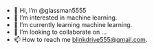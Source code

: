 - 👋 Hi, I’m @glassman5555
- 👀 I’m interested in machine learning.
- 🌱 I’m currently learning machine learning.
- 💞️ I’m looking to collaborate on ...
- 📫 How to reach me blinkdrive555@gmail.com.

<!---
glassman5555/glassman5555 is a ✨ special ✨ repository because its `README.md` (this file) appears on your GitHub profile.
You can click the Preview link to take a look at your changes.
--->

